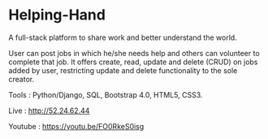 # Helping-Hand

A full-stack platform to share work and better understand the world. 

User can post jobs in which he/she needs help and others can volunteer to complete that job. 
It offers create, read, update and delete (CRUD) on jobs added by user, restricting update and delete functionality to the sole creator.

Tools : Python/Django, SQL, Bootstrap 4.0, HTML5, CSS3.

Live : http://52.24.62.44

Youtube : https://youtu.be/FO0RkeS0isg
